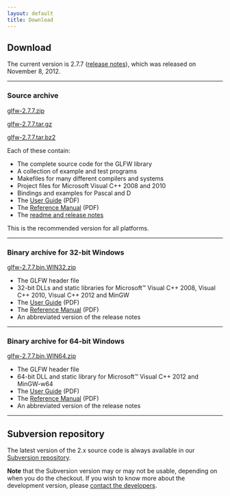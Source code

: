 ```yaml
---
layout: default
title: Download
---
```


## Download

The current version is 2.7.7 ([release notes](release-2.7.7.html)), which was
released on November 8, 2012.

---
### Source archive

[glfw-2.7.7.zip](http://sourceforge.net/projects/glfw/files/glfw/2.7.7/glfw-2.7.7.zip/download)

[glfw-2.7.7.tar.gz](http://sourceforge.net/projects/glfw/files/glfw/2.7.7/glfw-2.7.7.tar.gz/download)

[glfw-2.7.7.tar.bz2](http://sourceforge.net/projects/glfw/files/glfw/2.7.7/glfw-2.7.7.tar.bz2/download)

Each of these contain:

- The complete source code for the GLFW library
- A collection of example and test programs
- Makefiles for many different compilers and systems
- Project files for Microsoft Visual C++ 2008 and 2010
- Bindings and examples for Pascal and D
- The [User Guide](GLFWUsersGuide277.pdf) (PDF)
- The [Reference Manual](GLFWReference277.pdf) (PDF)
- The [readme and release notes](release-2.7.7.html)

This is the recommended version for all platforms.

---
### Binary archive for 32-bit Windows

[glfw-2.7.7.bin.WIN32.zip](http://sourceforge.net/projects/glfw/files/glfw/2.7.7/glfw-2.7.7.bin.WIN32.zip/download)

- The GLFW header file
- 32-bit DLLs and static libraries for Microsoft&trade; Visual C++ 2008, Visual
  C++ 2010, Visual C++ 2012 and MinGW
- The [User Guide](GLFWUsersGuide277.pdf) (PDF)
- The [Reference Manual](GLFWReference277.pdf) (PDF)
- An abbreviated version of the release notes

---
### Binary archive for 64-bit Windows

[glfw-2.7.7.bin.WIN64.zip](http://sourceforge.net/projects/glfw/files/glfw/2.7.7/glfw-2.7.7.bin.WIN64.zip/download)

- The GLFW header file
- 64-bit DLL and static library for Microsoft&trade; Visual C++ 2012 and
  MinGW-w64
- The [User Guide](GLFWUsersGuide277.pdf) (PDF)
- The [Reference Manual](GLFWReference277.pdf) (PDF)
- An abbreviated version of the release notes

---
## Subversion repository

The latest version of the 2.x source code is always available in our
[Subversion repository](http://sourceforge.net/scm/?type=svn&group_id=72569).

**Note** that the Subversion version may or may not be usable, depending on when
you do the checkout. If you wish to know more about the development version,
please [contact the developers](community.html).
